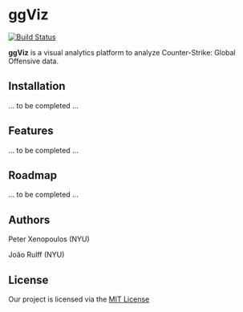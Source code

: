 # ggViz
[![Build Status](https://travis-ci.com/pnxenopoulos/ggViz.svg?branch=master)](https://travis-ci.com/pnxenopoulos/ggViz)

**ggViz** is a visual analytics platform to analyze Counter-Strike: Global Offensive data.

## Installation
... to be completed ...

## Features
... to be completed ...

## Roadmap
... to be completed ...

## Authors
Peter Xenopoulos (NYU)

João Rulff (NYU)

## License
Our project is licensed via the [MIT License](https://github.com/pnxenopoulos/ggViz/blob/master/LICENSE)
